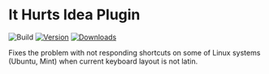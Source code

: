 # It Hurts Idea Plugin

![Build](https://github.com/verkhovin/non-latin-layout-shortcuts/workflows/Build/badge.svg)
[![Version](https://img.shields.io/jetbrains/dev.ithurts.plugin/v/PLUGIN_ID.svg)](https://plugins.jetbrains.com/dev.ithurts.plugin/PLUGIN_ID)
[![Downloads](https://img.shields.io/jetbrains/dev.ithurts.plugin/d/PLUGIN_ID.svg)](https://plugins.jetbrains.com/dev.ithurts.plugin/PLUGIN_ID)

<!-- Plugin description -->
Fixes the problem with not responding shortcuts on some of Linux systems (Ubuntu, Mint) when current keyboard layout is not latin.
<!-- Plugin description end -->